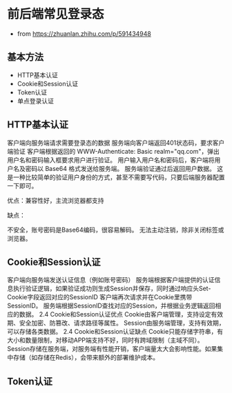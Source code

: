 # 前后端常见登录态

- from https://zhuanlan.zhihu.com/p/591434948

## 基本方法

- HTTP基本认证
- Cookie和Session认证
- Token认证
- 单点登录认证

## HTTP基本认证

客户端向服务端请求需要登录态的数据
服务端向客户端返回401状态码，要求客户端验证
客户端根据返回的 WWW-Authenticate: Basic realm="qq.com"，弹出用户名和密码输入框要求用户进行验证。
用户输入用户名和密码后，客户端将用户名及密码以 Base64 格式发送给服务端。
服务端验证通过后返回用户数据。
这是一种比较简单的验证用户身份的方式，甚至不需要写代码，只要后端服务器配置一下即可。

优点：兼容性好，主流浏览器都支持

缺点：

不安全，账号密码是Base64编码，很容易解码。
无法主动注销，除非关闭标签或浏览器。

## Cookie和Session认证

客户端向服务端发送认证信息（例如账号密码）
服务端根据客户端提供的认证信息执行验证逻辑，如果验证成功则生成Session并保存，同时通过响应头Set-Cookie字段返回对应的SessionID
客户端再次请求并在Cookie里携带SessionID。
服务端根据SessionID查找对应的Session，并根据业务逻辑返回相应的数据。
2.4 Cookie和Session认证优点
Cookie由客户端管理，支持设定有效期、安全加密、防篡改、请求路径等属性。
Session由服务端管理，支持有效期，可以存储各类数据。
2.4 Cookie和Session认证缺点
Cookie只能存储字符串，有大小和数量限制，对移动APP端支持不好，同时有跨域限制（主域不同）。
Session存储在服务端，对服务端有性能开销，客户端量太大会影响性能。如果集中存储（如存储在Redis），会带来额外的部署维护成本。

## Token认证

